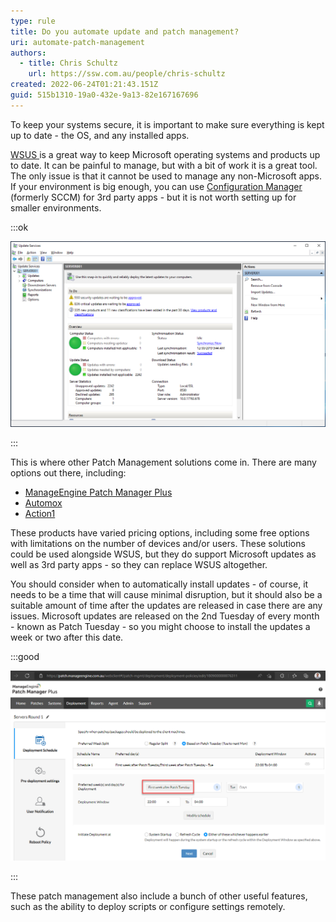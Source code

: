 ```yaml
---
type: rule
title: Do you automate update and patch management?
uri: automate-patch-management
authors:
  - title: Chris Schultz
    url: https://ssw.com.au/people/chris-schultz
created: 2022-06-24T01:21:43.151Z
guid: 515b1310-19a0-432e-9a13-82e167167696
---
```

To keep your systems secure, it is important to make sure everything is kept up to date - the OS, and any installed apps.

<!--endintro-->

[WSUS ](https://docs.microsoft.com/en-us/windows-server/administration/windows-server-update-services/get-started/windows-server-update-services-wsus)is a great way to keep Microsoft operating systems and products up to date. It can be painful to manage, but with a bit of work it is a great tool. The only issue is that it cannot be used to manage any non-Microsoft apps. If your environment is big enough, you can use [Configuration Manager](https://docs.microsoft.com/en-us/mem/configmgr/core/understand/introduction) (formerly SCCM) for 3rd party apps - but it is not worth setting up for smaller environments.

:::ok

![Figure: WSUS is a good tool, but it only does Microsoft Updates](01_wsus-console.png)

:::

This is where other Patch Management solutions come in. There are many options out there, including:

* [ManageEngine Patch Manager Plus](https://www.manageengine.com.au/patch-management/)
* [Automox](https://www.automox.com/)
* [Action1](https://www.action1.com/)

These products have varied pricing options, including some free options with limitations on the number of devices and/or users. These solutions could be used alongside WSUS, but they do support Microsoft updates as well as 3rd party apps - so they can replace WSUS altogether.

You should consider when to automatically install updates - of course, it needs to be a time that will cause minimal disruption, but it should also be a suitable amount of time after the updates are released in case there are any issues. Microsoft updates are released on the 2nd Tuesday of every month - known as Patch Tuesday - so you might choose to install the updates a week or two after this date.

:::good

![Figure: In Patch Manager Plus, you can set the deployment date based on Patch Tuesday](patch-tuesday.png)

:::

These patch management also include a bunch of other useful features, such as the ability to deploy scripts or configure settings remotely.